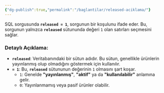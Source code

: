 ```yaml
---
{"dg-publish":true,"permalink":"/baglantilar/released-aciklama/"}
---
```


SQL sorgusunda **`released = 1`**, sorgunun bir koşulunu ifade eder. Bu, sorgunun yalnızca **`released`** sütununda değeri `1` olan satırları seçmesini sağlar.

### Detaylı Açıklama:

- **`released`**: Veritabanındaki bir sütun adıdır. Bu sütun, genellikle ürünlerin yayınlanmış olup olmadığını göstermek için kullanılır.
- **`= 1`**: Bu, **`released`** sütununun değerinin `1` olmasını şart koşar.
    - `1`: Genelde **"yayınlanmış"**, **"aktif"** ya da **"kullanılabilir"** anlamına gelir.
    - `0`: Yayınlanmamış veya pasif ürünler olabilir.